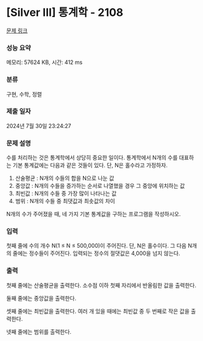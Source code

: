 # [Silver III] 통계학 - 2108 

[문제 링크](https://www.acmicpc.net/problem/2108) 

### 성능 요약

메모리: 57624 KB, 시간: 412 ms

### 분류

구현, 수학, 정렬

### 제출 일자

2024년 7월 30일 23:24:27

### 문제 설명

<p>수를 처리하는 것은 통계학에서 상당히 중요한 일이다. 통계학에서 N개의 수를 대표하는 기본 통계값에는 다음과 같은 것들이 있다. 단, N은 홀수라고 가정하자.</p>

<ol>
	<li>산술평균 : N개의 수들의 합을 N으로 나눈 값</li>
	<li>중앙값 : N개의 수들을 증가하는 순서로 나열했을 경우 그 중앙에 위치하는 값</li>
	<li>최빈값 : N개의 수들 중 가장 많이 나타나는 값</li>
	<li>범위 : N개의 수들 중 최댓값과 최솟값의 차이</li>
</ol>

<p>N개의 수가 주어졌을 때, 네 가지 기본 통계값을 구하는 프로그램을 작성하시오.</p>

### 입력 

 <p>첫째 줄에 수의 개수 N(1 ≤ N ≤ 500,000)이 주어진다. 단, N은 홀수이다. 그 다음 N개의 줄에는 정수들이 주어진다. 입력되는 정수의 절댓값은 4,000을 넘지 않는다.</p>

### 출력 

 <p>첫째 줄에는 산술평균을 출력한다. 소수점 이하 첫째 자리에서 반올림한 값을 출력한다.</p>

<p>둘째 줄에는 중앙값을 출력한다.</p>

<p>셋째 줄에는 최빈값을 출력한다. 여러 개 있을 때에는 최빈값 중 두 번째로 작은 값을 출력한다.</p>

<p>넷째 줄에는 범위를 출력한다.</p>

